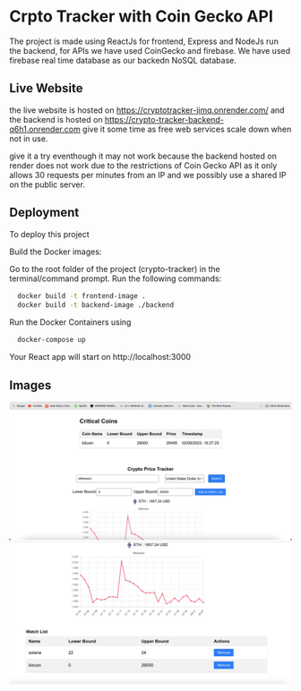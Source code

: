 
# Crpto Tracker with Coin Gecko API

The project is made using ReactJs for frontend, Express and NodeJs run the backend, for APIs we have used CoinGecko and firebase. We have used firebase real time database as our backedn NoSQL database.

## Live Website

the live website is hosted on https://cryptotracker-jimq.onrender.com/
and the backend is hosted on https://crypto-tracker-backend-q6h1.onrender.com
give it some time as free web services scale down when not in use.

give it a try eventhough it may not work because the backend hosted on render does not work due to the restrictions of Coin Gecko API as it only allows 30 requests per minutes from an IP and we possibly use a shared IP on the public server.

## Deployment

To deploy this project

Build the Docker images:

Go to the root folder of the project (crypto-tracker) in the terminal/command prompt.
Run the following commands:
```bash
  docker build -t frontend-image .
  docker build -t backend-image ./backend
```

Run the Docker Containers using
```bash
  docker-compose up
```
Your React app will start on http://localhost:3000

## Images
![pic1](./public/ss1.png)
![pic1](./public/ss2.png)
